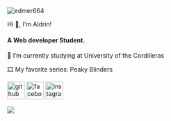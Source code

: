 <p align="left"> <img src="https://komarev.com/ghpvc/?username=JayAldrinPrado21664&label=Profile%20views&color=0e75b6&style=flat" alt="edmer664" /> </p>

Hi 👋, I'm Aldrin!
#### A Web developer Student.


🔭 I’m currently studying at University of the Cordilleras

🎞️ My favorite series: Peaky Blinders


[<img style='color: "white"' src='https://cdn.jsdelivr.net/npm/simple-icons@3.0.1/icons/github.svg' alt='github' height='40'>](https://github.com/JayAldrinPrado21)  [<img src='https://cdn.jsdelivr.net/npm/simple-icons@3.0.1/icons/facebook.svg' alt='facebook' height='40'>](https://www.facebook.com/aldrinskiii)  [<img src='https://cdn.jsdelivr.net/npm/simple-icons@3.0.1/icons/instagram.svg' alt='instagram' height='40'>](https://www.instagram.com/aldrinskiii/) 

<img src="https://github-readme-stats.vercel.app/api/top-langs/?username=JayAldrinPrado21&layout=compact&langs_count=7&theme=radical"/>
